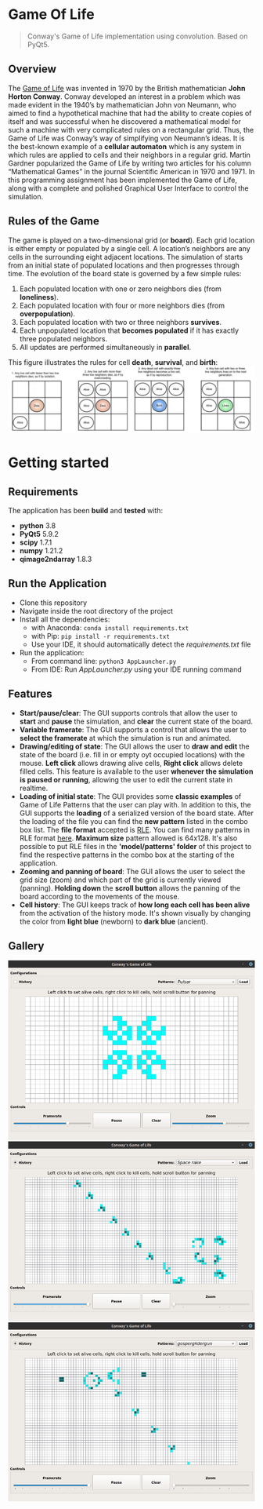 # Game Of Life
> Conway's Game of Life implementation using convolution. Based on PyQt5.

## Overview
The [Game of Life](http://ddi.cs.uni-potsdam.de/HyFISCH/Produzieren/lis_projekt/proj_gamelife/ConwayScientificAmerican.htm)
was invented in 1970 by the British mathematician **John Horton Conway**. Conway
developed an interest in a problem which was made evident in the 1940’s by mathematician John von
Neumann, who aimed to find a hypothetical machine that had the ability to create copies of itself and
was successful when he discovered a mathematical model for such a machine with very complicated
rules on a rectangular grid. Thus, the Game of Life was Conway’s way of simplifying von Neumann’s
ideas. It is the best-known example of a **cellular automaton** which is any system in which rules are
applied to cells and their neighbors in a regular grid. Martin Gardner popularized the Game of Life
by writing two articles for his column “Mathematical Games” in the journal Scientific American in
1970 and 1971. In this programming assignment has been implemented the Game of Life, along with a
complete and polished Graphical User Interface to control the simulation.

## Rules of the Game
The game is played on a two-dimensional grid (or **board**). Each grid location is either empty or
populated by a single cell. A location’s neighbors are any cells in the surrounding eight adjacent
locations. The simulation of starts from an initial state of populated locations and then progresses
through time. The evolution of the board state is governed by a few simple rules:
1. Each populated location with one or zero neighbors dies (from **loneliness**).
2. Each populated location with four or more neighbors dies (from **overpopulation**).
3. Each populated location with two or three neighbors **survives**.
4. Each unpopulated location that **becomes populated** if it has exactly three populated neighbors.
5. All updates are performed simultaneously in **parallel**.

This figure illustrates the rules for cell **death**, **survival**, and **birth**:
![](https://github.com/GiovanniBurbi/GameOfLife/blob/master/media/images/GameOfLifeRules.png)

# Getting started

## Requirements
The application has been **build** and **tested** with:
* **python** 3.8
* **PyQt5** 5.9.2
* **scipy** 1.7.1
* **numpy** 1.21.2
* **qimage2ndarray** 1.8.3

## Run the Application
* Clone this repository
* Navigate inside the root directory of the project
* Install all the dependencies:
  * with Anaconda: `conda install requirements.txt`
  * with Pip: `pip install -r requirements.txt`
  * Use your IDE, it should automatically detect the *requirements.txt* file
* Run the application:
  * From command line: `python3 AppLauncher.py`
  * From IDE: Run *AppLauncher.py* using your IDE running command

## Features
* **Start/pause/clear**: The GUI supports controls that allow the user to **start** and **pause** the
simulation, and **clear** the current state of the board.
* **Variable framerate**: The GUI supports a control that allows the user to **select the framerate** at which the simulation is run and animated.
* **Drawing/editing of state**: The GUI allows the user to **draw and edit** the state of the board (i.e. fill in or empty oyt occupied locations) with the mouse. **Left click** allows drawing alive cells, **Right click** allows delete filled cells. 
This feature is available to the user **whenever the simulation is paused or running**, allowing the user to edit the current state in realtime.
* **Loading of initial state**: The GUI provides some **classic examples** of Game of Life Patterns that the user can play with. In addition to this, the GUI supports the **loading** of a serialized version of the board
state. After the loading of the file you can find the **new pattern** listed in the combo box list.
The **file format** accepted is [RLE](https://www.conwaylife.com/wiki/Run_Length_Encoded). You can find many patterns in RLE format [here](https://www.conwaylife.com/wiki/Main_Page). **Maximum size** pattern allowed is 64x128.
It's also possible to put RLE files in the **'model/patterns' folder** of this project to find the respective patterns in the combo box at the starting of the application.
* **Zooming and panning of board**: The GUI allows the user to select the grid size (zoom) and which part of the grid is currently viewed (panning). **Holding down** the **scroll button** allows the panning of the board according to the movements of the mouse.
* **Cell history**: The GUI keeps track of **how long each cell has been alive** from the activation of the history mode. It's shown visually by changing the color from **light blue** (newborn) to **dark blue** (ancient).

## Gallery

![](https://github.com/GiovanniBurbi/GameOfLife/blob/master/media/images/Pulsar.png)
![](https://github.com/GiovanniBurbi/GameOfLife/blob/master/media/images/space-rake.png)
![](https://github.com/GiovanniBurbi/GameOfLife/blob/master/media/images/gosper-glider-gun.png)
